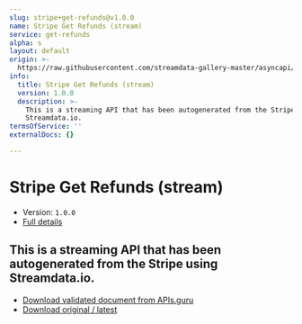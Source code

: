 ```yaml
---
slug: stripe+get-refunds@v1.0.0
name: Stripe Get Refunds (stream)
service: get-refunds
alpha: s
layout: default
origin: >-
  https://raw.githubusercontent.com/streamdata-gallery-master/asyncapi/master/_listings/stripe/stripe-get-refunds-stream-async.md
info:
  title: Stripe Get Refunds (stream)
  version: 1.0.0
  description: >-
    This is a streaming API that has been autogenerated from the Stripe using
    Streamdata.io.
termsOfService: ''
externalDocs: {}

---
```

# Stripe Get Refunds (stream)

* Version: `1.0.0`
* [Full details](../html/stripe+get-refunds@v1.0.0.html)



## This is a streaming API that has been autogenerated from the Stripe using Streamdata.io.



* [Download validated document from APIs.guru](https://raw.githubusercontent.com/APIs-guru/asyncapi-directory/master/docs/APIs/stripe%2Bget-refunds%40v1.0.0.yaml)
* [Download original / latest](https://raw.githubusercontent.com/streamdata-gallery-master/asyncapi/master/_listings/stripe/stripe-get-refunds-stream-async.md)

<script type="application/ld+json">
{
  "@context": "http://schema.org/",
  "@type": "WebAPI",
  "description": "This is a streaming API that has been autogenerated from the Stripe using Streamdata.io.",
  "documentation": "",

  "name": "Stripe Get Refunds (stream)"
}
</script>
